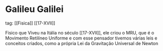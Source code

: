 # Galileu Galilei
tag: [[Fisica]]  [[17-XVII]]

Fisico que Viveu na Itália no século [[17-XVII]], ele criou o MRU, que é o Movimento Retilíneo Uniforme e com esse pensador tivemos várias leis e conceitos criados, como a própria Lei da Gravitação Universal de Newton
